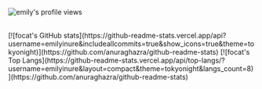 <p align="left"> <img src="https://komarev.com/ghpvc/?username=emilyinure&label=Profile%20views&color=8caaee&style=for-the-badge" alt="emily's profile views" /> </p>
<br>
[![focat's GitHub stats](https://github-readme-stats.vercel.app/api?username=emilyinure&includeallcommits=true&show_icons=true&theme=tokyonight)](https://github.com/anuraghazra/github-readme-stats)
[![focat's Top Langs](https://github-readme-stats.vercel.app/api/top-langs/?username=emilyinure&layout=compact&theme=tokyonight&langs_count=8)](https://github.com/anuraghazra/github-readme-stats)
<br>


<!--
**emilyinure/emilyinure** is a ✨ _special_ ✨ repository because its `README.md` (this file) appears on your GitHub profile.

Here are some ideas to get you started:

- 🔭 I’m currently working on ...
- 🌱 I’m currently learning ...
- 👯 I’m looking to collaborate on ...
- 🤔 I’m looking for help with ...
- 💬 Ask me about ...
- 📫 How to reach me: ...
- 😄 Pronouns: ...
- ⚡ Fun fact: ...
-->
